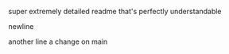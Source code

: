 super extremely detailed readme that's perfectly understandable

newline

another line
a change on main
